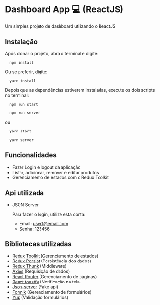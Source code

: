 # Dashboard App 💻 (ReactJS)

Um simples projeto de dashboard utilizando o ReactJS

## Instalação

Após clonar o projeto, abra o terminal e digite:

```bash
  npm install
```

Ou se preferir, digite:

```bash
  yarn install
```

Depois que as dependências estiverem instaladas, execute os dois scripts no terminal:

```bash
  npm run start
```

```bash
  npm run server
```

ou

```bash
  yarn start
```

```bash
  yarn server
```

## Funcionalidades

- Fazer Login e logout da aplicação
- Listar, adicionar, remover e editar produtos
- Gerenciamento de estados com o Redux Toolkit

## Api utilizada

- JSON Server

  Para fazer o login, utilize esta conta:

  - Email: user1@email.com
  - Senha: 123456

## Bibliotecas utilizadas

- [Redux Toolkit](https://redux-toolkit.js.org/) (Gerenciamento de estados)
- [Redux Persist](https://github.com/rt2zz/redux-persist) (Persistência dos dados)
- [Redux Thunk](https://github.com/reduxjs/redux-thunk) (Middleware)
- [Axios](https://axios-http.com/ptbr/docs/intro) (Requisição de dados)
- [React Router](https://v5.reactrouter.com/web/guides/quick-start) (Gerenciamento de páginas)
- [React toastfy](https://fkhadra.github.io/react-toastify/introduction) (Notificação na tela)
- [Json-server](https://github.com/typicode/json-server) (Fake api)
- [Formik](https://formik.org/docs/overview) (Gerenciamento de formulários)
- [Yup](https://github.com/jquense/yup) (Validação formulários)

